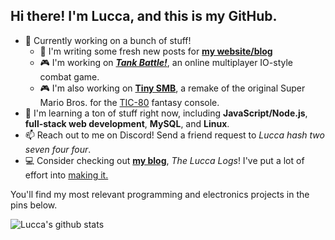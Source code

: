 ## Hi there! I'm Lucca, and this is my GitHub. 

<!-- - 🔭 I’m currently working on **[configs](https://github.com/ChromeUniverse/.dotfiles) for my personal Linux desktop**. -->
<!-- - 🔭 I’m currently working on **[my personal website](https://github.com/ChromeUniverse/Personal-website)** and **CI/CD for [RedstoneBot](https://github.com/ChromeUniverse/RedstoneBot/)**. -->
- 🔭 Currently working on a bunch of stuff!
  - 📝 I'm writing some fresh new posts for **[my website/blog](https://github.com/ChromeUniverse/Personal-website)** 
  - 🎮 I'm working on **[_Tank Battle!_](https://github.com/ChromeUniverse/Tank-Battle)**, an online multiplayer IO-style combat game.
  - 🎮 I'm also working on **[Tiny SMB](https://github.com/ChromeUniverse/tiny-smb)**, a remake of the original Super Mario Bros. for the [TIC-80](https://tic80.com/) fantasy console.
- 🌱 I'm learning a ton of stuff right now, including **JavaScript/Node.js**, **full-stack web development**, **MySQL**, and **Linux**.
- 📫 Reach out to me on Discord! Send a friend request to _Lucca hash two seven four four_.
- 💻 Consider checking out **[my blog](http://34.200.98.64/)**, _The Lucca Logs_! I've put a lot of effort into [making it.](http://34.200.98.64/making-the-website)

You'll find my most relevant programming and electronics projects in the pins below. 

![Lucca's github stats](https://github-readme-stats.vercel.app/api?username=ChromeUniverse&theme=dark&show_icons=true) 


<!--

**CI/CD with GitHub Actions**

**ChromeUniverse/ChromeUniverse** is a ✨ _special_ ✨ repository because its `README.md` (this file) appears on your GitHub profile.
[![willianrod's wakatime stats](https://github-readme-stats.vercel.app/api/wakatime?username=ChromeUniverse&theme=dark&show_icons=true)](https://github.com/anuraghazra/github-readme-stats)

![Top Langs](https://github-readme-stats.vercel.app/api/top-langs/?username=ChromeUniverse)](https://github.com/anuraghazra/github-readme-stats)

Here are some ideas to get you started:

- 🔭 I’m currently working on ...
- 🌱 I’m currently learning ...
- 👯 I’m looking to collaborate on ...
- 🤔 I’m looking for help with ...
- 💬 Ask me about ...
- 📫 How to reach me: ...
- 😄 Pronouns: ...
- ⚡ Fun fact: ...

-->
